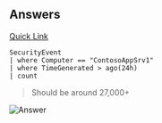 ## Answers

[Quick Link](https://portal.loganalytics.io/Demo?q=H4sIAAAAAAAAAwtOTS4tyiypdC1LzStR4OWqUSjPSC1KVXDOzy0oLUktUrC1VVByzs8ryS%2FOdywoCC4qM1RCqArJzE11T81LLUosSU1RsFNITM%2FXMDLJ0AQblJxfCjSSCwCjtDyLYgAAAA%3D%3D)
~~~
SecurityEvent 
| where Computer == "ContosoAppSrv1"
| where TimeGenerated > ago(24h) 
| count 
~~~
> Should be around 27,000+

![Answer](https://github.com/chboeh/MsftEntropy/blob/master/Training/Pictures/KQLInvestigation_3.png)